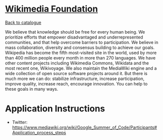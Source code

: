 
# [Wikimedia Foundation](http://wikimediafoundation.org/)

[Back to catalogue](../README.md#wikimedia-foundation)

We believe that knowledge should be free for every human being. We prioritize efforts that empower disadvantaged and underrepresented communities, and that help overcome barriers to participation. We believe in mass collaboration, diversity and consensus building to achieve our goals. Wikipedia has become the fifth most-visited site in the world, used by more than 400 million people every month in more than 270 languages. We have other content projects including Wikimedia Commons, Wikidata and the most recent one, Wikivoyage. We also maintain the MediaWiki engine and a wide collection of open source software projects around it. But there is much more we can do: stabilize infrastructure, increase participation, improve quality, increase reach, encourage innovation. You can help to these goals in many ways.

# Application Instructions

* Twitter: https://www.mediawiki.org/wiki/Google_Summer_of_Code/Participants#Application_process_steps